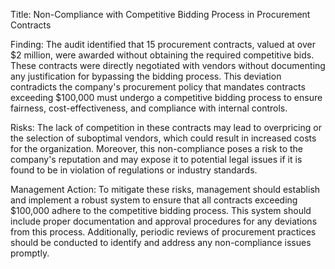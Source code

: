 Title: Non-Compliance with Competitive Bidding Process in Procurement Contracts

Finding: The audit identified that 15 procurement contracts, valued at over $2 million, were awarded without obtaining the required competitive bids. These contracts were directly negotiated with vendors without documenting any justification for bypassing the bidding process. This deviation contradicts the company's procurement policy that mandates contracts exceeding $100,000 must undergo a competitive bidding process to ensure fairness, cost-effectiveness, and compliance with internal controls.

Risks: The lack of competition in these contracts may lead to overpricing or the selection of suboptimal vendors, which could result in increased costs for the organization. Moreover, this non-compliance poses a risk to the company's reputation and may expose it to potential legal issues if it is found to be in violation of regulations or industry standards.

Management Action: To mitigate these risks, management should establish and implement a robust system to ensure that all contracts exceeding $100,000 adhere to the competitive bidding process. This system should include proper documentation and approval procedures for any deviations from this process. Additionally, periodic reviews of procurement practices should be conducted to identify and address any non-compliance issues promptly.